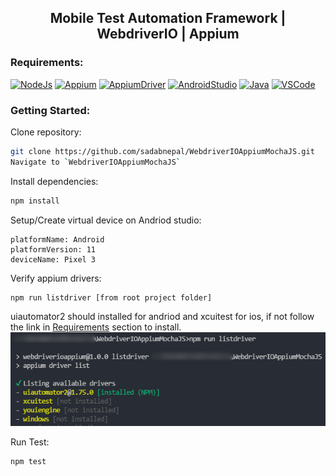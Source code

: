 <h2 align="center"> Mobile Test Automation Framework | WebdriverIO | Appium </h2>


### Requirements:
[![NodeJs](https://img.shields.io/badge/-NodeJS-%23339933?logo=npm)](https://nodejs.org/en/download/)
[![Appium](https://img.shields.io/badge/-Appium-662d91?logo=appium&logoColor=black)](https://appium.io/downloads.html)
[![AppiumDriver](https://img.shields.io/badge/-AppiumDriver-662d91?logo=Appium&logoColor=white)](https://appiumpro.com/editions/122-installing-appium-20-and-the-driver-and-plugins-cli)
[![AndroidStudio](https://img.shields.io/badge/-Android%20Studio-3DDC84?logo=android-studio&logoColor=white)](https://developer.android.com/studio)
[![Java](https://img.shields.io/badge/-JDK-%23007396?logo=java&logoColor=black&)](https://www.oracle.com/java/technologies/downloads/)
[![VSCode](https://img.shields.io/badge/-Visual%20Studio%20Code-%233178C6?logo=visual-studio-code)](https://code.visualstudio.com/download)

### Getting Started:

Clone repository:
```bash
git clone https://github.com/sadabnepal/WebdriverIOAppiumMochaJS.git
Navigate to `WebdriverIOAppiumMochaJS`
```

Install dependencies:
```bash
npm install
```

Setup/Create virtual device on Andriod studio:
```
platformName: Android
platformVersion: 11
deviceName: Pixel 3
```

Verify appium drivers:
```
npm run listdriver [from root project folder]
```
uiautomator2 should installed for andriod and xcuitest for ios, if not follow the link in [Requirements](#Requirements) section to install.
![appium_driver_list.png](sample/appium_driver_list.png)

Run Test:
```
npm test
```